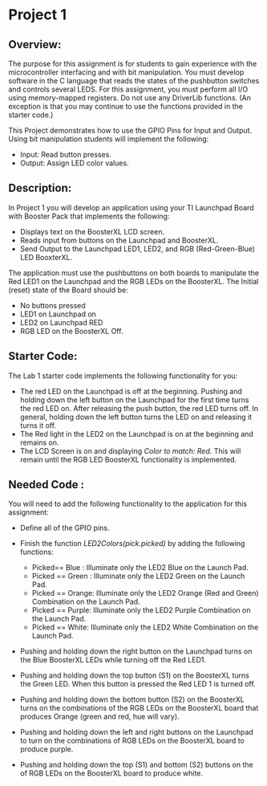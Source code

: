 # Project 1 

## Overview:
The purpose for this assignment is for students to gain experience with the microcontroller interfacing and with bit manipulation. You must develop software in the C language that reads the states of the pushbutton switches and controls several LEDS. 
For this assignment, you must perform all I/O using memory-mapped registers. Do not use any DriverLib functions. (An exception is that you may continue to use the functions provided in the starter code.)

This Project demonstrates how to use the GPIO Pins for Input and Output. Using bit manipulation students will implement the following:
	
* Input: Read button presses.	
* Output: Assign LED color values. 

##  Description:

In Project 1 you will develop an application using your TI Launchpad Board with Booster Pack that implements the following:
* Displays text on the BoosterXL LCD screen.
* Reads input from buttons on the Launchpad and BoosterXL.
* Send Output to the Launchpad LED1, LED2, and RGB (Red-Green-Blue) LED BooxterXL.

The application must use the pushbuttons on both boards to manipulate the Red LED1 on the Launchpad and the RGB LEDs on the BoosterXL.  The Initial (reset) state of the Board should be:
* No buttons pressed
* LED1 on Launchpad on
* LED2 on Launchpad RED
* RGB LED on the BoosterXL Off. 

## Starter Code:
The Lab 1 starter code implements the following functionality for you:
* The red LED on the Launchpad is off at the beginning. Pushing and holding down the left button on the Launchpad for the first time turns the red LED on. After releasing the push button, the red LED turns off. In general, holding down the left button turns the LED on and releasing it turns it off.
* The Red light in the LED2 on the Launchpad is on at the beginning and remains on.
* The LCD Screen is on and displaying *Color to match: Red*. This will remain until the RGB LED BoosterXL functionality is implemented. 


## Needed Code :
You will need to add the following functionality to the application for this assignment:

* Define all of the GPIO pins.
* Finish the function *LED2Colors(pick.picked)* by adding the following functions:
	- Picked== Blue : Illuminate only the LED2 Blue on the Launch Pad.
	- Picked == Green : Illuminate only the LED2 Green on the Launch Pad.
	- Picked == Orange: Illuminate only the LED2 Orange (Red and Green) Combination on the Launch Pad.
	- Picked == Purple: Illuminate only the LED2 Purple Combination on the Launch Pad.
	- Picked == White:  Illuminate only the LED2 White Combination on the Launch Pad.

* Pushing and holding down the right button on the Launchpad turns on the Blue BoosterXL LEDs while turning off the Red LED1. 
* Pushing and holding down the top button (S1) on the BoosterXL turns the Green LED. When this button is pressed the Red LED 1 is turned off.
* Pushing and holding down the bottom button (S2) on the BoosterXL turns on the combinations of the RGB LEDs on the BoosterXL board that produces Orange (green and red, hue will vary).
* Pushing and holding down the left and right buttons on the Launchpad to turn on the combinations of RGB LEDs on the BoosterXL board to produce purple. 
* Pushing and holding down the top (S1) and bottom (S2) buttons on the of RGB LEDs on the BoosterXL board to produce white.






